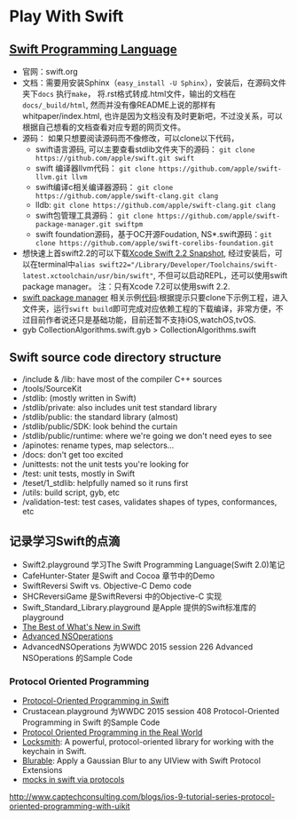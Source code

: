 # Play With Swift

## [Swift Programming Language](https://github.com/apple/swift)

* 官网：swift.org
* 文档：需要用安装Sphinx（```easy_install -U Sphinx```），安装后，在源码文件夹下```docs``` 执行```make```， 将.rst格式转成.html文件，输出的文档在```docs/_build/html```, 然而并没有像README上说的那样有whitpaper/index.html, 也许是因为文档没有及时更新吧，不过没关系，可以根据自己想看的文档查看对应专题的网页文件。
* 源码： 如果只想要阅读源码而不像修改，可以clone以下代码，
	*  swift语言源码, 可以主要查看stdlib文件夹下的源码： ```git clone https://github.com/apple/swift.git swift```
	*  swift 编译器llvm代码： ```git clone https://github.com/apple/swift-llvm.git llvm```
	*  swift编译c相关编译器源码： ```git clone https://github.com/apple/swift-clang.git clang```
   *  lldb:  ```git clone https://github.com/apple/swift-clang.git clang```
   *  swift包管理工具源码： ```git clone https://github.com/apple/swift-package-manager.git swiftpm```
   *  swift foundation源码，基于OC开源Foudation, NS*.swift源码：```git clone https://github.com/apple/swift-corelibs-foundation.git```
* 想快速上首swift2.2的可以下载[Xcode Swift 2.2 Snapshot](https://swift.org/builds/xcode/swift-2.2-SNAPSHOT-2015-12-01-a/swift-2.2-SNAPSHOT-2015-12-01-a-osx.pkg), 经过安装后，可以在terminal中```alias swift22="/Library/Developer/Toolchains/swift-latest.xctoolchain/usr/bin/swift"```, 不但可以启动REPL，还可以使用swift package manager。 注：只有Xcode 7.2可以使用swift 2.2.
* [swift package manager](https://swift.org/getting-started/#using-the-build-system) 相关示例[代码](https://github.com/apple/example-package-dealer):根据提示只要clone下示例工程，进入文件夹，运行```swift build```即可完成对应依赖工程的下载编译，非常方便，不过目前作者说还只是基础功能，目前还暂不支持iOS,watchOS,tvOS.
* gyb CollectionAlgorithms.swift.gyb > CollectionAlgorithms.swift



## Swift source code directory structure
* /include & /lib: have most of the compiler C++ sources
* /tools/SourceKit
* /stdlib: (mostly written in Swift)
* /stdlib/private: also includes unit test standard library
* /stdlib/public: the standard library (almost)
* /stdlib/public/SDK: look behind the curtain
* /stdlib/public/runtime: where we're going we don't need eyes to see
* /apinotes: rename types, map selectors...
* /docs: don't get too excited
* /unittests: not the unit tests you're looking for
* /test: unit tests, mostly in Swift
* /teset/1_stdlib: helpfully named so it runs first
* /utils: build script, gyb, etc
* /validation-test: test cases, validates shapes of types, conformances, etc

## 记录学习Swift的点滴

* Swift2.playground 学习The Swift Programming Language(Swift 2.0)笔记
* CafeHunter-Stater 是Swift and Cocoa 章节中的Demo
* SwiftReversi Swift vs. Objective-C Demo code
* SHCReversiGame 是SwiftReversi 中的Objective-C 实现
* Swift_Standard_Library.playground 是Apple 提供的Swift标准库的playground
* [The Best of What's New in Swift](https://www.mikeash.com/pyblog/friday-qa-2015-06-19-the-best-of-whats-new-in-swift.html)
* [Advanced NSOperations](https://developer.apple.com/videos/play/wwdc2015-226/)
* AdvancedNSOperations 为WWDC 2015 session 226 Advanced NSOperations 的Sample Code

### Protocol Oriented Programming
* [Protocol-Oriented Programming in Swift](https://developer.apple.com/videos/wwdc/2015/?id=408)
* Crustacean.playground 为WWDC 2015 session 408 Protocol-Oriented Programming in Swift 的Sample Code
* [Protocol Oriented Programming in the Real World](http://matthewpalmer.net/blog/2015/08/30/protocol-oriented-programming-in-the-real-world/)
* [Locksmith](https://github.com/matthewpalmer/Locksmith): A powerful, protocol-oriented library for working with the keychain in Swift.
* [Blurable](https://github.com/FlexMonkey/Blurable): Apply a Gaussian Blur to any UIView with Swift Protocol Extensions
* [mocks in swift via protocols](http://blog.eliperkins.me/mocks-in-swift-via-protocols)

http://www.captechconsulting.com/blogs/ios-9-tutorial-series-protocol-oriented-programming-with-uikit
